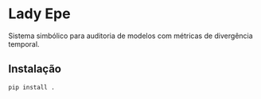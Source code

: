 # Lady Epe

Sistema simbólico para auditoria de modelos com métricas de divergência temporal.

## Instalação

```bash
pip install .
